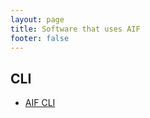 ```yaml
---
layout: page
title: Software that uses AIF
footer: false
---
```

## CLI

- [AIF CLI](/docs/aif-cli/)